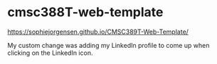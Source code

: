 # cmsc388T-web-template
https://sophiejorgensen.github.io/CMSC389T-Web-Template/

My custom change was adding my LinkedIn profile to come up when clicking on the LinkedIn icon.